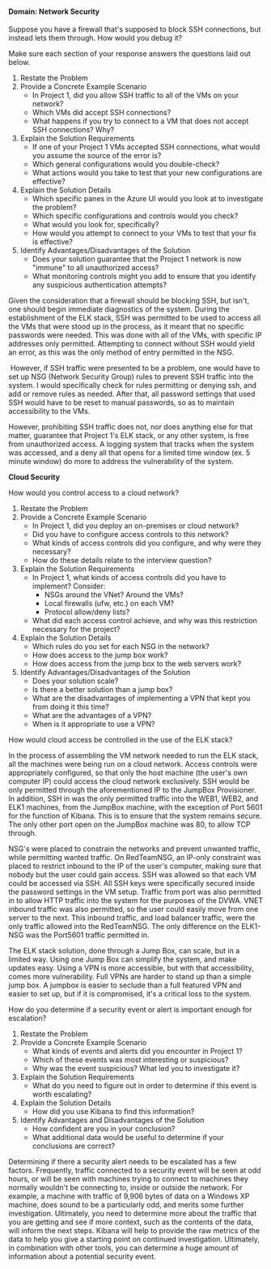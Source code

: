 #### Domain: Network Security

Suppose you have a firewall that's supposed to block SSH connections, but instead lets them through. How would you debug it?

Make sure each section of your response answers the questions laid out below. 

1. Restate the Problem
2. Provide a Concrete Example Scenario
   - In Project 1, did you allow SSH traffic to all of the VMs on your network?
   - Which VMs did accept SSH connections?
   - What happens if you try to connect to a VM that does not accept SSH connections? Why?
3. Explain the Solution Requirements
   - If one of your Project 1 VMs accepted SSH connections, what would you assume the source of the error is?
   - Which general configurations would you double-check?
   - What actions would you take to test that your new configurations are effective?
4. Explain the Solution Details
   - Which specific panes in the Azure UI would you look at to investigate the problem?
   - Which specific configurations and controls would you check?
   - What would you look for, specifically?
   - How would you attempt to connect to your VMs to test that your fix is effective?
5. Identify Advantages/Disadvantages of the Solution
   - Does your solution guarantee that the Project 1 network is now "immune" to all unauthorized access?
   - What monitoring controls might you add to ensure that you identify any suspicious authentication attempts?

Given the consideration that a firewall should be blocking SSH, but isn't, one should begin immediate diagnostics of the system. During the establishment of the ELK stack, SSH was permitted to be used to access all the VMs that were stood up in the process, as it meant that no specific passwords were needed. This was done with all of the VMs, with specific IP addresses only permitted. Attempting to connect without SSH would yield an error, as this was the only method of entry permitted in the NSG.

​	 However, if SSH traffic were presented to be a problem, one would have to set up NSG (Network Security Group) rules to prevent SSH traffic into the system. I would specifically check for rules permitting or denying ssh, and add or remove rules as needed. After that, all password settings that used SSH would have to be reset to manual passwords, so as to maintain accessibility to the VMs.

However, prohibiting SSH traffic does not, nor does anything else for that matter, guarantee that Project 1's ELK stack, or any other system, is free from unauthorized access. A logging system that tracks when the system was accessed, and a deny all that opens for a limited time window (ex. 5 minute window) do more to address the vulnerability of the system.

**Cloud Security**

How would you control access to a cloud network?

1. Restate the Problem
2. Provide a Concrete Example Scenario
   - In Project 1, did you deploy an on-premises or cloud network?
   - Did you have to configure access controls to this network?
   - What kinds of access controls did you configure, and why were they necessary?
   - How do these details relate to the interview question?
3. Explain the Solution Requirements
   - In Project 1, what kinds of access controls did you have to implement? Consider:
     - NSGs around the VNet? Around the VMs?
     - Local firewalls (ufw, etc.) on each VM?
     - Protocol allow/deny lists?
   - What did each access control achieve, and why was this restriction necessary for the project?
4. Explain the Solution Details
   - Which rules do you set for each NSG in the network?
   - How does access to the jump box work?
   - How does access from the jump box to the web servers work?
5. Identify Advantages/Disadvantages of the Solution
   - Does your solution scale?
   - Is there a better solution than a jump box?
   - What are the disadvantages of implementing a VPN that kept you from doing it this time?
   - What are the advantages of a VPN?
   - When is it appropriate to use a VPN?

How would cloud access be controlled in the use of the ELK stack?

In the process of assembling the VM network needed to run the ELK stack, all the machines were being run on a cloud network. Access controls were appropriately configured, so that only the host machine (the user's own computer IP) could access the cloud network exclusively. SSH would be only permitted through the aforementioned IP to the JumpBox Provisioner. In addition, SSH in was the only permitted traffic into the WEB1, WEB2, and ELK1 machines, from the JumpBox machine, with the exception of Port 5601 for the function of Kibana. This is to ensure that the system remains secure. The only other port open on the JumpBox machine was 80, to allow TCP through.

NSG's were placed to constrain the networks and prevent unwanted traffic, while permitting wanted traffic. On RedTeamNSG, an IP-only constraint  was placed to restrict inbound to the IP of the user's computer, making sure that nobody but the user could gain access. SSH was allowed so that each VM could be accessed via SSH. All SSH keys were specifically secured inside the password settings in the VM setup. Traffic from port was also permitted in to allow HTTP traffic into the system for the purposes of the DVWA. VNET inbound traffic was also permitted, so the user could easily move from one server to the next. This inbound traffic, and load balancer traffic, were the only traffic allowed into the RedTeamNSG. The only difference on the ELK1-NSG was the Port5601 traffic permitted in.

The ELK stack solution, done through a Jump Box, can scale, but in a limited way. Using one Jump Box can simplify the system, and make updates easy. Using a VPN is more accessible, but with that accessibility, comes more vulnerability. Full VPNs are harder to stand up than a simple jump box. A jumpbox is easier to seclude than a full featured VPN and easier to set up, but if it is compromised, it's a critical loss to the system.



How do you determine if a security event or alert  is important enough for escalation?

1. Restate the Problem
2. Provide a Concrete Example Scenario
   - What kinds of events and alerts did you encounter in Project 1?
   - Which of these events was most interesting or suspicious?
   - Why was the event suspicious? What led you to investigate it?
3. Explain the Solution Requirements
   - What do you need to figure out in order to determine if this event is worth escalating?
4. Explain the Solution Details
   - How did you use Kibana to find this information?
5. Identify Advantages and Disadvantages of the Solution
   - How confident are you in your conclusion?
   - What additional data would be useful to determine if your conclusions are correct?

Determining if there a security alert needs to be escalated has a few factors. Frequently, traffic connected to a security event will be seen at odd hours, or will be seen with machines trying to connect to machines they normally wouldn't be connecting to, inside or outside the network. For example, a machine with traffic of 9,906 bytes of data on a Windows XP machine, does sound to be a particularly odd, and merits some further investigation. Ultimately, you need to determine more about the traffic that you are getting and see if more context, such as the contents of the data, will inform the next steps. Kibana will help to provide the raw metrics of the data to help you give a starting point on continued investigation. Ultimately, in combination with other tools, you can determine a huge amount of information about a potential security event.